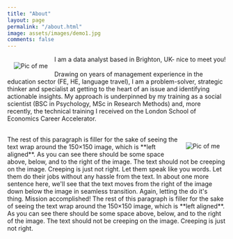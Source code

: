 ```yaml
---
title: "About"
layout: page
permalink: "/about.html"
image: assets/images/demo1.jpg
comments: false
---
```

<!--Image container start-->
<div class="box">
  <img src="{{ site.url }}{{ site.baseurl }}/assets/images/selfie3.jpg" alt="Pic of me" style="float: left; margin: 15px;">
</div>
<!--Image container end-->

<div>
  <p> I am a data analyst based in Brighton, UK- nice to meet you! <br><br>
    Drawing on years of management experience in the education sector (FE, HE, language travel), I am a problem-solver, strategic thinker and specialist at getting to the heart of an issue and identifying actionable insights. My approach is underpinned by my training as a social scientist (BSC in Psychology, MSc in Research Methods) and, more recently, the technical training I received on the London School of Economics Career Accelerator. <br><br>


  
 </p>
</div>



<!--Image container start-->
<div class="box">
  <img src="{{ site.url }}{{ site.baseurl }}/assets/images/selfie3.jpg" alt="Pic of me" style="float: right; margin: 15px;">
</div>
<!--Image container end-->
    

<div>
  <p> The rest of this paragraph is filler for the sake of seeing the text wrap around the 150×150 image, which is **left aligned**. As you can see there should be some space above, below, and to the right of the image. The text should not be creeping on the image. Creeping is just not right. Let them speak like you words. Let them do their jobs without any hassle from the text. In about one more sentence here, we'll see that the text moves from the right of the image down below the image in seamless transition. Again, letting the do it's thing. Mission accomplished! The rest of this paragraph is filler for the sake of seeing the text wrap around the 150×150 image, which is **left aligned**. As you can see there should be some space above, below, and to the right of the image. The text should not be creeping on the image. Creeping is just not right. </p>
</div>



<div class="icon-block mt-3 d-flex justify-content-between">  
<div>
<a target="_blank" href="{{ author[1].twitter }}"><i class="fab fa-twitter text-muted" aria-hidden="true"></i></a>  &nbsp;
<a target="_blank" href="{{ author[1].site }}"><i class="fa fa-globe text-muted" aria-hidden="true"></i></a> &nbsp;
</div>

